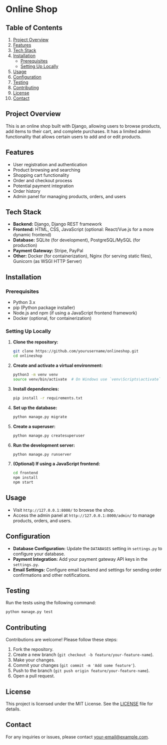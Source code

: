 # Online Shop

## Table of Contents

1. [Project Overview](#project-overview)
2. [Features](#features)
3. [Tech Stack](#tech-stack)
4. [Installation](#installation)
    - [Prerequisites](#prerequisites)
    - [Setting Up Locally](#setting-up-locally)
5. [Usage](#usage)
6. [Configuration](#configuration)
7. [Testing](#testing)
8. [Contributing](#contributing)
9. [License](#license)
10. [Contact](#contact)

## Project Overview

This is an online shop built with Django, allowing users to browse products, add items to their cart, and complete purchases. It has a limited admin functionality that allows certain users to add and or edit products.

## Features

- User registration and authentication
- Product browsing and searching
- Shopping cart functionality
- Order and checkout process
- Potential payment integration
- Order history
- Admin panel for managing products, orders, and users

## Tech Stack

- **Backend:** Django, Django REST framework
- **Frontend:** HTML, CSS, JavaScript (optional: React/Vue.js for a more dynamic frontend)
- **Database:** SQLite (for development), PostgreSQL/MySQL (for production)
- **Payment Gateway:** Stripe, PayPal
- **Other:** Docker (for containerization), Nginx (for serving static files), Gunicorn (as WSGI HTTP Server)

## Installation

### Prerequisites

- Python 3.x
- pip (Python package installer)
- Node.js and npm (if using a JavaScript frontend framework)
- Docker (optional, for containerization)

### Setting Up Locally

1. **Clone the repository:**

    ```bash
    git clone https://github.com/yourusername/onlineshop.git
    cd onlineshop
    ```

2. **Create and activate a virtual environment:**

    ```bash
    python3 -m venv venv
    source venv/bin/activate  # On Windows use `venv\Scripts\activate`
    ```

3. **Install dependencies:**

    ```bash
    pip install -r requirements.txt
    ```

4. **Set up the database:**

    ```bash
    python manage.py migrate
    ```

5. **Create a superuser:**

    ```bash
    python manage.py createsuperuser
    ```

6. **Run the development server:**

    ```bash
    python manage.py runserver
    ```

7. **(Optional) If using a JavaScript frontend:**

    ```bash
    cd frontend
    npm install
    npm start
    ```

## Usage

- Visit `http://127.0.0.1:8000/` to browse the shop.
- Access the admin panel at `http://127.0.0.1:8000/admin/` to manage products, orders, and users.

## Configuration

- **Database Configuration:** Update the `DATABASES` setting in `settings.py` to configure your database.
- **Payment Integration:** Add your payment gateway API keys in the `settings.py`.
- **Email Settings:** Configure email backend and settings for sending order confirmations and other notifications.

## Testing

Run the tests using the following command:

```bash
python manage.py test
```

## Contributing

Contributions are welcome! Please follow these steps:

1. Fork the repository.
2. Create a new branch (`git checkout -b feature/your-feature-name`).
3. Make your changes.
4. Commit your changes (`git commit -m 'Add some feature'`).
5. Push to the branch (`git push origin feature/your-feature-name`).
6. Open a pull request.

## License

This project is licensed under the MIT License. See the [LICENSE](LICENSE) file for details.

## Contact

For any inquiries or issues, please contact [your-email@example.com](mailto:your-email@example.com).

